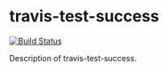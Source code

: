 travis-test-success
===================
[![Build Status](https://travis-ci.org/leoleozhu/travis-test-success.png?branch=master)](https://travis-ci.org/leoleozhu/travis-test-success)

Description of travis-test-success.
